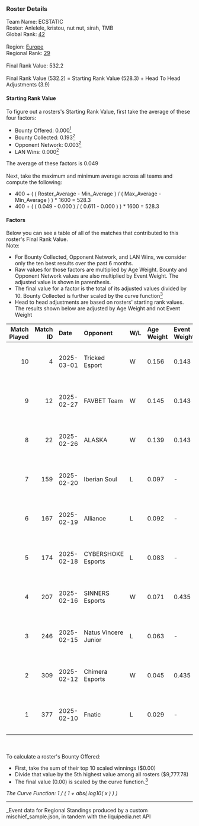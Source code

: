 ### Roster Details<br />
Team Name: ECSTATIC<br />
Roster: Anlelele, kristou, nut nut, sirah, TMB<br />
Global Rank: [42](../../standings_global_2025_08_04.md)<br />
<br />
Region: [Europe]( ../../standings_europe_2025_08_04.md)<br />
Regional Rank: [29]( ../../standings_europe_2025_08_04.md)<br />
<br />
Final Rank Value:  532.2<br />
<br />
Final Rank Value (532.2) = Starting Rank Value (528.3) + Head To Head Adjustments (3.9)<br />

#### Starting Rank Value<br />
To figure out a rosters's Starting Rank Value, first take the average of these four factors:<br />
- Bounty Offered: 0.000[<sup>1</sup>](#table2)
- Bounty Collected: 0.193[<sup>2</sup>](#table1)
- Opponent Network: 0.003[<sup>2</sup>](#table1)
- LAN Wins: 0.000[<sup>2</sup>](#table1)

The average of these factors is 0.049<br />
<br />
Next, take the maximum and minimum average across all teams and compute the following:<br />
- 400 + ( ( Roster_Average - Min_Average ) / ( Max_Average - Min_Average ) ) * 1600 = 528.3
- 400 + ( ( 0.049 - 0.000 ) / ( 0.611 - 0.000 ) ) * 1600 = 528.3


#### Factors<br />
Below you can see a table of all of the matches that contributed to this roster's Final Rank Value.<br />
Note:<br />

- For Bounty Collected, Opponent Network, and LAN Wins, we consider only the ten best results over the past 6 months.
- Raw values for those factors are multiplied by Age Weight. Bounty and Opponent Network values are also multiplied by Event Weight. The adjusted value is shown in parenthesis.
- The final value for a factor is the total of its adjusted values divided by 10. Bounty Collected is further scaled by the curve function[<sup>3</sup>](#curveFunction)
- Head to head adjustments are based on rosters' starting rank values. The results shown below are adjusted by Age Weight and not Event Weight
<span id="table1"></span><br />


| Match Played | Match ID | Date       | Opponent             | W/L | Age Weight | Event Weight | Bounty Collected | Opponent Network | LAN Wins  | H2H Adj. | Roster                                 |
| -: | -: | :- | :- | :- | :- | :- | :- | :- | :- | -: | :- |
|           10 |        4 | 2025-03-01 | Tricked Esport       | W   | 0.156      | 0.143        | 0.000 (0.000)    | 0.734 (0.016)    | 0 (0.000) |     1.64 | Anlelele, kristou, nut nut, sirah, TMB |
|            9 |       12 | 2025-02-27 | FAVBET Team          | W   | 0.145      | 0.143        | 0.000 (0.000)    | 0.229 (0.005)    | 0 (0.000) |     1.52 | Anlelele, kristou, nut nut, sirah, TMB |
|            8 |       22 | 2025-02-26 | ALASKA               | W   | 0.139      | 0.143        | 0.032 (0.001)    | 0.420 (0.008)    | 0 (0.000) |     4.30 | Anlelele, kristou, nut nut, sirah, TMB |
|            7 |      159 | 2025-02-20 | Iberian Soul         | L   | 0.097      | -            | -                | -                | -         |    -2.03 | Anlelele, kristou, nut nut, sirah, TMB |
|            6 |      167 | 2025-02-19 | Alliance             | L   | 0.092      | -            | -                | -                | -         |    -1.94 | Anlelele, kristou, nut nut, sirah, TMB |
|            5 |      174 | 2025-02-18 | CYBERSHOKE Esports   | L   | 0.083      | -            | -                | -                | -         |    -0.45 | Anlelele, kristou, nut nut, sirah, TMB |
|            4 |      207 | 2025-02-16 | SINNERS Esports      | W   | 0.071      | 0.435        | 0.000 (0.000)    | 0.081 (0.003)    | 0 (0.000) |     1.12 | Anlelele, kristou, nut nut, sirah, TMB |
|            3 |      246 | 2025-02-15 | Natus Vincere Junior | L   | 0.063      | -            | -                | -                | -         |    -0.30 | Anlelele, kristou, nut nut, sirah, TMB |
|            2 |      309 | 2025-02-12 | Chimera Esports      | W   | 0.045      | 0.435        | 0.000 (0.000)    | 0.000 (0.000)    | 0 (0.000) |     0.47 | Anlelele, kristou, nut nut, sirah, TMB |
|            1 |      377 | 2025-02-10 | Fnatic               | L   | 0.029      | -            | -                | -                | -         |    -0.43 | Anlelele, kristou, nut nut, sirah, TMB |

<br />
<span id="table2"></span><br />
To calculate a roster's Bounty Offered:<br />

- First, take the sum of their top 10 scaled winnings ($0.00)
- Divide that value by the 5th highest value among all rosters ($9,777.78)
- The final value (0.00) is scaled by the curve function.[<sup>3</sup>](#curveFunction)

<span id="curveFunction"></span>_The Curve Function: 1 / ( 1 + abs( log10( x ) ) )_<br />

---
_Event data for Regional Standings produced by a custom mischief_sample.json, in tandem with the liquipedia.net API<br />
